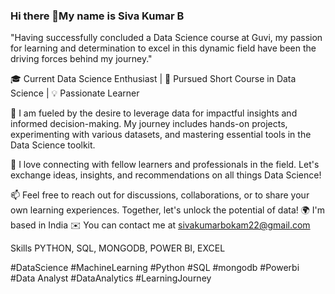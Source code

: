 ### Hi there 👋My name is Siva Kumar B
"Having successfully concluded a Data Science course at Guvi, my passion for learning and determination to excel in this dynamic field have been the driving forces behind my journey."

🎓 Current Data Science Enthusiast | 📘 Pursued Short Course in Data Science | 💡 Passionate Learner

🌱 I am fueled by the desire to leverage data for impactful insights and informed decision-making. My journey includes hands-on projects, experimenting with various datasets, and mastering essential tools in the Data Science toolkit.

💬 I love connecting with fellow learners and professionals in the field. Let's exchange ideas, insights, and recommendations on all things Data Science!

📫 Feel free to reach out for discussions, collaborations, or to share your own learning experiences. Together, let's unlock the potential of data! 🌍 I'm based in India ✉️ You can contact me at sivakumarbokam22@gmail.com

Skills
PYTHON, SQL, MONGODB, POWER BI, EXCEL


#DataScience #MachineLearning #Python #SQL #mongodb #Powerbi #Data Analyst #DataAnalytics #LearningJourney
